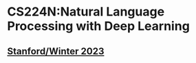 # CS224N:Natural Language Processing with Deep Learning 
## [Stanford/Winter 2023](https://web.stanford.edu/class/cs224n/)
